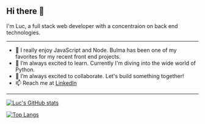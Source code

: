 ## Hi there 👋

I'm Luc, a full stack web developer with a concentraion on back end technologies.

___

- 🔭 I really enjoy JavaScript and Node. Bulma has been one of my favorites for my recent front end projects.
- 🌱 I’m always excited to learn. Currently I'm diving into the wide world of Python.
- 👯 I’m always excited to collaborate. Let's build something together!
- 📫 Reach me at [LinkedIn](https://www.linkedin.com/in/luc-burns/)

___

[![Luc's GitHub stats](https://github-readme-stats.vercel.app/api?username=lbburnsy&hide_rank=true&hide=stars&hide_title=true&theme=nightowl&show_icons=true)](https://github.com/anuraghazra/github-readme-stats)

[![Top Langs](https://github-readme-stats.vercel.app/api/top-langs/?username=lbburnsy&layout=compact&theme=nightowl)](https://github.com/anuraghazra/github-readme-stats)


<!--
**lbburnsy/lbburnsy** is a ✨ _special_ ✨ repository because its `README.md` (this file) appears on your GitHub profile.
Here are some ideas to get you started:
- 🤔 I’m looking for help with ...
- 💬 Ask me about ...
- 😄 Pronouns: ...
- ⚡ Fun fact: ...
-->
